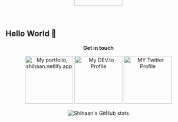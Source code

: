 ## Hello World  👋  

<!--
**shihaanws/shihaanws** is a ✨ _special_ ✨ repository because its `README.md` (this file) appears on your GitHub profile.


                
-->


 
<p align="center">
<strong> Get in touch  </strong>
<br>


<div align="center">
<a title="Portfolio, shihaan.netlify.app" href="https://shihaan.netlify.app">
  <img alt="My portfolio, shihaan.netlify.app" src="https://i.ibb.co/7ngCcVb/port.png" width="130" /></a>
 <a title="DEV.to Articles" href="https://dev.to/shihaanws">
   <img alt="My DEV.to Profile" src="https://i.ibb.co/xMs57Vq/dev.png" width="130" /></a>
 <a title="Twitter Profile" href="https://twitter.com/shihaanws">
   <img alt="MY Twitter Profile" src="https://i.ibb.co/tCzH0hL/twitt.png" width="130" /></a>
 <a title="Linkedin Profile" href="https://www.linkedin.com/in/shihaanws/">
    <img alt="MY Linkedin Profile" style="margin-top:-400px;" src="https://i.ibb.co/5KwdZ1P/link.png" width="130" ></a>
  
  
   ![Shihaan's GitHub stats](https://github-readme-stats.vercel.app/api?username=shihaanws)
 
</div>
  
      
</p>


